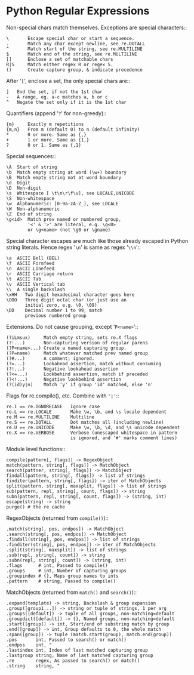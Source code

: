 Python Regular Expressions
==============================

Non-special chars match themselves. Exceptions are special characters::

    \       Escape special char or start a sequence.
    .       Match any char except newline, see re.DOTALL
    ^       Match start of the string, see re.MULTILINE
    $       Match end of the string, see re.MULTILINE
    []      Enclose a set of matchable chars
    R|S     Match either regex R or regex S.
    ()      Create capture group, & indicate precedence

After '``[``', enclose a set, the only special chars are::

    ]   End the set, if not the 1st char
    -   A range, eg. a-c matches a, b or c
    ^   Negate the set only if it is the 1st char

Quantifiers (append '``?``' for non-greedy)::

    {m}     Exactly m repetitions
    {m,n}   From m (default 0) to n (default infinity)
    *       0 or more. Same as {,}
    +       1 or more. Same as {1,}
    ?       0 or 1. Same as {,1}

Special sequences::

    \A  Start of string
    \b  Match empty string at word (\w+) boundary
    \B  Match empty string not at word boundary
    \d  Digit
    \D  Non-digit
    \s  Whitespace [ \t\n\r\f\v], see LOCALE,UNICODE
    \S  Non-whitespace
    \w  Alphanumeric: [0-9a-zA-Z_], see LOCALE
    \W  Non-alphanumeric
    \Z  End of string
    \g<id>  Match prev named or numbered group,
            '<' & '>' are literal, e.g. \g<0>
            or \g<name> (not \g0 or \gname)

Special character escapes are much like those already escaped in Python string
literals. Hence regex '``\n``' is same as regex '``\\n``'::

    \a  ASCII Bell (BEL)
    \f  ASCII Formfeed
    \n  ASCII Linefeed
    \r  ASCII Carriage return
    \t  ASCII Tab
    \v  ASCII Vertical tab
    \\  A single backslash
    \xHH   Two digit hexadecimal character goes here
    \OOO   Three digit octal char (or just use an
           initial zero, e.g. \0, \09)
    \DD    Decimal number 1 to 99, match
           previous numbered group

Extensions. Do not cause grouping, except '``P<name>``'::

    (?iLmsux)     Match empty string, sets re.X flags
    (?:...)       Non-capturing version of regular parens
    (?P<name>...) Create a named capturing group.
    (?P=name)     Match whatever matched prev named group
    (?#...)       A comment; ignored.
    (?=...)       Lookahead assertion, match without consuming
    (?!...)       Negative lookahead assertion
    (?<=...)      Lookbehind assertion, match if preceded
    (?<!...)      Negative lookbehind assertion
    (?(id)y|n)    Match 'y' if group 'id' matched, else 'n'

Flags for re.compile(), etc. Combine with ``'|'``::

    re.I == re.IGNORECASE   Ignore case
    re.L == re.LOCALE       Make \w, \b, and \s locale dependent
    re.M == re.MULTILINE    Multiline
    re.S == re.DOTALL       Dot matches all (including newline)
    re.U == re.UNICODE      Make \w, \b, \d, and \s unicode dependent
    re.X == re.VERBOSE      Verbose (unescaped whitespace in pattern
                            is ignored, and '#' marks comment lines)

Module level functions::

    compile(pattern[, flags]) -> RegexObject
    match(pattern, string[, flags]) -> MatchObject
    search(pattner, string[, flags]) -> MatchObject
    findall(pattern, string[, flags]) -> list of strings
    finditer(pattern, string[, flags]) -> iter of MatchObjects
    split(pattern, string[, maxsplit, flags]) -> list of strings
    sub(pattern, repl, string[, count, flags]) -> string
    subn(pattern, repl, string[, count, flags]) -> (string, int)
    escape(string) -> string
    purge() # the re cache

RegexObjects (returned from ``compile()``)::

    .match(string[, pos, endpos]) -> MatchObject
    .search(string[, pos, endpos]) -> MatchObject
    .findall(string[, pos, endpos]) -> list of strings
    .finditer(string[, pos, endpos]) -> iter of MatchObjects
    .split(string[, maxsplit]) -> list of strings
    .sub(repl, string[, count]) -> string
    .subn(repl, string[, count]) -> (string, int)
    .flags      # int, Passed to compile()
    .groups     # int, Number of capturing groups
    .groupindex # {}, Maps group names to ints
    .pattern    # string, Passed to compile()

MatchObjects (returned from ``match()`` and ``search()``)::

    .expand(template) -> string, Backslash & group expansion
    .group([group1...]) -> string or tuple of strings, 1 per arg
    .groups([default]) -> tuple of all groups, non-matching=default
    .groupdict([default]) -> {}, Named groups, non-matching=default
    .start([group]) -> int, Start/end of substring match by group
    .end([group]) -> int, Group defaults to 0, the whole match
    .span([group]) -> tuple (match.start(group), match.end(group))
    .pos       int, Passed to search() or match()
    .endpos    int, "
    .lastindex int, Index of last matched capturing group
    .lastgroup string, Name of last matched capturing group
    .re        regex, As passed to search() or match()
    .string    string, "


